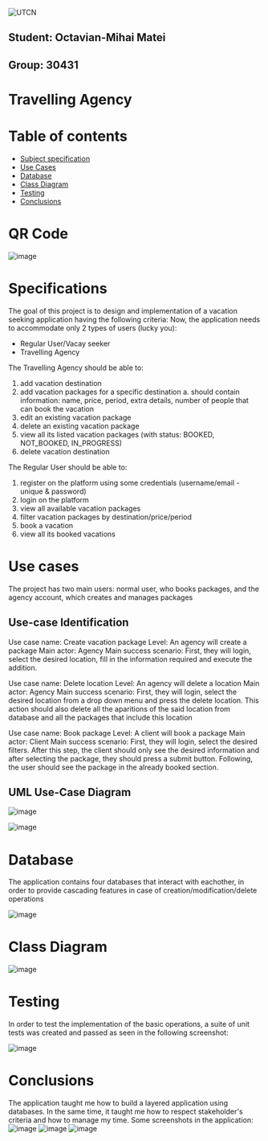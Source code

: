 ![UTCN](https://doctorat.utcluj.ro/images/utcn-logo.png)
## Student: Octavian-Mihai Matei
## Group: 30431

<div style="page-break-after: always;"></div>

# Travelling Agency

# Table of contents

* [Subject specification](#specifications)
* [Use Cases](#use-cases)
* [Database](#database)
* [Class Diagram](#class-diagram)
* [Testing](#testing)
* [Conclusions](#conclusions)

<div style="page-break-after: always;"></div>

# QR Code

![image](https://user-images.githubusercontent.com/28965189/158731091-0f0df726-d393-4eed-9199-99e95e1b9d1b.png)

<div style="page-break-after: always;"></div>

# Specifications

The goal of this project is to design and implementation of a vacation seeking application having the following criteria:
Now, the application needs to accommodate only 2 types of users (lucky you):
* Regular User/Vacay seeker
* Travelling Agency

The Travelling Agency should be able to:

1. add vacation destination
2. add vacation packages for a specific destination
a. should contain information: name, price, period, extra details, number
of people that can book the vacation
3. edit an existing vacation package
4. delete an existing vacation package
5. view all its listed vacation packages (with status: BOOKED, NOT_BOOKED,
IN_PROGRESS)
6. delete vacation destination

The Regular User should be able to:

1. register on the platform using some credentials (username/email - unique &
password)
2. login on the platform
3. view all available vacation packages
4. filter vacation packages by destination/price/period
5. book a vacation
6. view all its booked vacations

<div style="page-break-after: always;"></div>

# Use cases

The project has two main users: normal user, who books packages, and the agency account, which creates and manages packages

## Use-case Identification

Use case name: Create vacation package
Level: An agency will create a package
Main actor: Agency
Main success scenario: 
First, they will login, select the desired location, fill in the information required and execute the addition.

Use case name: Delete location
Level: An agency will delete a location
Main actor: Agency
Main success scenario: 
First, they will login, select the desired location from a drop down menu and press the delete location. This action should also delete all the aparitions of the said location from database and all the packages that include this location

Use case name: Book package
Level: A client will book a package
Main actor: Client
Main success scenario: 
First, they will login, select the desired filters. After this step, the client should only see the desired information and after selecting the package, they should press a submit button. Following, the user should see the package in the already booked section.

<div style="page-break-after: always;"></div>

## UML Use-Case Diagram

![image](https://raw.githubusercontent.com/tavisit/SD-Projects/Agency_Project/Assignment%201%20-%20Travelling%20Agency/Documentation%20Diagrams/Agency%20User%20use%20case.drawio.png)

<div style="page-break-after: always;"></div>

![image](https://raw.githubusercontent.com/tavisit/SD-Projects/Agency_Project/Assignment%201%20-%20Travelling%20Agency/Documentation%20Diagrams/Normal%20User%20use%20case.drawio.png)

<div style="page-break-after: always;"></div>

# Database

The application contains four databases that interact with eachother, in order to provide cascading features in case of creation/modification/delete operations

![image](https://raw.githubusercontent.com/tavisit/SD-Projects/Agency_Project/Assignment%201%20-%20Travelling%20Agency/Documentation%20Diagrams/databaseDiagram.png)

<div style="page-break-after: always;"></div>

# Class Diagram

![image](https://github.com/tavisit/SD-Projects/blob/Agency_Project/Assignment%201%20-%20Travelling%20Agency/Documentation%20Diagrams/ClassDiagram.drawio.png?raw=true)

<div style="page-break-after: always;"></div>

# Testing

In order to test the implementation of the basic operations, a suite of unit tests was created and passed as seen in the following screenshot:

![image](https://github.com/tavisit/SD-Projects/blob/Agency_Project/Assignment%201%20-%20Travelling%20Agency/Documentation%20Diagrams/unitTests.png?raw=true)

<div style="page-break-after: always;"></div>

# Conclusions

The application taught me how to build a layered application using databases. In the same time, it taught me how to respect stakeholder's criteria and how to manage my time. 
Some screenshots in the application:
![image](https://github.com/tavisit/SD-Projects/blob/Agency_Project/Assignment%201%20-%20Travelling%20Agency/Documentation%20Diagrams/LoginForm.png?raw=true)
![image](https://github.com/tavisit/SD-Projects/blob/Agency_Project/Assignment%201%20-%20Travelling%20Agency/Documentation%20Diagrams/AgencyForm.png?raw=true)
![image](https://github.com/tavisit/SD-Projects/blob/Agency_Project/Assignment%201%20-%20Travelling%20Agency/Documentation%20Diagrams/userForm.png?raw=true)
